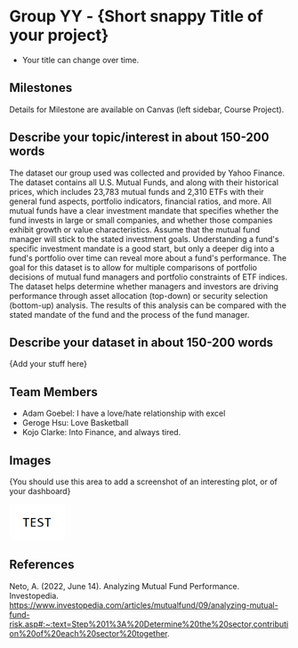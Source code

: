 # Group YY - {Short snappy Title of your project}

- Your title can change over time.

## Milestones

Details for Milestone are available on Canvas (left sidebar, Course Project).

## Describe your topic/interest in about 150-200 words

The dataset our group used was collected and provided by Yahoo Finance. The dataset contains all U.S. Mutual Funds, and along with their historical prices, which includes 23,783 mutual funds and 2,310 ETFs with their general fund aspects, portfolio indicators, financial ratios, and more. All mutual funds have a clear investment mandate that specifies whether the fund invests in large or small companies, and whether those companies exhibit growth or value characteristics. Assume that the mutual fund manager will stick to the stated investment goals. Understanding a fund's specific investment mandate is a good start, but only a deeper dig into a fund's portfolio over time can reveal more about a fund's performance. The goal for this dataset is to allow for multiple comparisons of portfolio decisions of mutual fund managers and portfolio constraints of ETF indices. The dataset helps determine whether managers and investors are driving performance through asset allocation (top-down) or security selection (bottom-up) analysis. The results of this analysis can be compared with the stated mandate of the fund and the process of the fund manager. 

## Describe your dataset in about 150-200 words

{Add your stuff here}

## Team Members

- Adam Goebel: I have a love/hate relationship with excel
- Geroge Hsu: Love Basketball
- Kojo Clarke: Into Finance, and always tired.

## Images

{You should use this area to add a screenshot of an interesting plot, or of your dashboard}

<img src ="images/test.png" width="100px">

## References

Neto, A. (2022, June 14). Analyzing Mutual Fund Performance. Investopedia. https://www.investopedia.com/articles/mutualfund/09/analyzing-mutual-fund-risk.asp#:~:text=Step%201%3A%20Determine%20the%20sector,contribution%20of%20each%20sector%20together.



